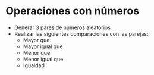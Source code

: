 # Operaciones con números

-   Generar 3 pares de numeros aleatorios
-   Realizar las siguientes comparaciones con las parejas:
    -   Mayor que
    -   Mayor igual que
    -   Menor que
    -   Menor igual que
    -   Igualdad
